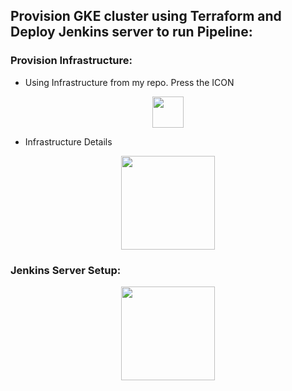 ## Provision GKE cluster using Terraform and Deploy Jenkins server to run Pipeline:

### Provision Infrastructure:
 - Using Infrastructure from my repo.
 Press the ICON
 <p align='center'>
 <a href="https://github.com/Magdi888/GCP-Project"><img src="https://s18955.pcdn.co/wp-content/uploads/2018/02/github.png" width="50"/></a>
 </p>
 
 - Infrastructure Details 
 <p align='center'>
 <a href="https://github.com/Magdi888/Jenkins-in-GKE-Cluster/tree/master/TerraformInfrastructure"><img src="https://user-images.githubusercontent.com/91858017/182043154-d2f4b8db-78db-4479-88eb-992fa8c76f64.png" width="150"/></a>
 </p>
 
 
 ### Jenkins Server Setup:
 <p align='center'>
 <a href="https://github.com/Magdi888/Jenkins-in-GKE-Cluster/tree/master/jenkins_server"><img src="https://user-images.githubusercontent.com/91858017/182043154-d2f4b8db-78db-4479-88eb-992fa8c76f64.png" width="150"/></a>
 </p>
 
 
 
